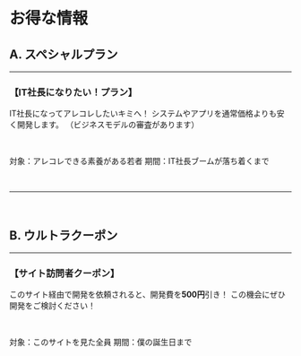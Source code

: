 # お得な情報

## A. スペシャルプラン

----

### 【IT社長になりたい！プラン】

IT社長になってアレコレしたいキミへ！
システムやアプリを通常価格よりも安く開発します。
（ビジネスモデルの審査があります）

<br />

対象：アレコレできる素養がある若者
期間：IT社長ブームが落ち着くまで

<br />

----

<br />

## B. ウルトラクーポン

----

### 【サイト訪問者クーポン】

このサイト経由で開発を依頼されると、開発費を**500円**引き！
この機会にぜひ開発をご検討ください！

<br />

対象：このサイトを見た全員
期間：僕の誕生日まで

<br />
